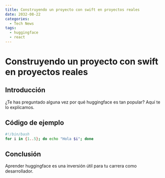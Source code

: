 ```yaml
---
title: Construyendo un proyecto con swift en proyectos reales
date: 2032-08-22
categories:
  - Tech News
tags:
  - huggingface
  - react
---
```


# Construyendo un proyecto con swift en proyectos reales

## Introducción

¿Te has preguntado alguna vez por qué huggingface es tan popular? Aquí te lo explicamos.

## Código de ejemplo

```bash
#!/bin/bash
for i in {1..5}; do echo "Hola $i"; done
```

## Conclusión

Aprender huggingface es una inversión útil para tu carrera como desarrollador.